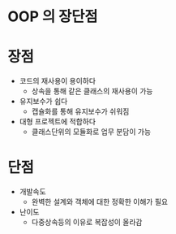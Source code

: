 # OOP 의 장단점

# 장점

- 코드의 재사용이 용이하다
    - 상속을 통해 같은 클래스의 재사용이 가능
- 유지보수가 쉽다
    - 캡슐화를 통해 유지보수가 쉬워짐
- 대형 프로젝트에 적합하다
    - 클래스단위의 모듈화로 업무 분담이 가능

# 단점

- 개발속도
    - 완벽한 설계와 객체에 대한 정확한 이해가 필요
- 난이도
    - 다중상속등의 이유로 복잡성이 올라감